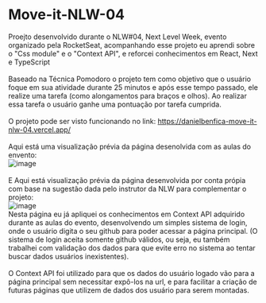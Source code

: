 # Move-it-NLW-04

Proejto desenvolvido durante o NLW#04, Next Level Week, evento organizado pela RocketSeat, acompanhando esse projeto eu aprendi sobre o "Css module" e o "Context API", e reforcei conhecimentos em React, Next e TypeScript
<br></br>
Baseado na Técnica Pomodoro o projeto tem como objetivo que o usuário foque em sua atividade durante 25 minutos e após esse tempo passado, ele realize uma tarefa (como alongamentos para braços e olhos). Ao realizar essa tarefa o usuário ganhe uma pontuação por tarefa cumprida.
<br></br>
O projeto pode ser visto funcionando no link: https://danielbenfica-move-it-nlw-04.vercel.app/
<br></br>
Aqui está uma visualização prévia da página desenolvida com as aulas do envento:
<br>
![image](https://github.com/danielbenfica/Move-it-NLW-04/assets/132002681/868f1eab-6f6e-4dab-8834-e956251f1c9d)
<br></br>
E Aqui está visualização prévia da página desenvolvida por conta própia com base na sugestão dada pelo instrutor da NLW  para complementar o projeto:
<br>
![image](https://github.com/danielbenfica/Move-it-NLW-04/assets/132002681/0f86d3be-f010-4b92-aa69-3698a7251622)
<br>
Nesta página eu já apliquei os conhecimentos em Context API adquirido durante as aulas do evento, desenvolvendo um simples sistema de login, onde o usuário digita o seu github para poder acessar a página principal. (O sistema de login aceita somente github válidos, ou seja, eu também trabalhei com validação dos dados para que evite erro no sistema ao tentar buscar dados usuários inexistentes).
<br></br>
O Context API foi utilizado para que os dados do usuário logado vão para a página principal sem necessitar expô-los na url, e para facilitar a criação de futuras páginas que utilizem de dados dos usuário para serem montadas.
